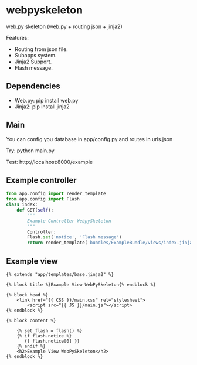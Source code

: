 webpyskeleton
=============

web.py skeleton (web.py + routing json + jinja2)

Features:

- Routing from json file.
- Subapps system.
- Jinja2 Support.
- Flash message.

Dependencies
------------
- Web.py: pip install web.py
- Jinja2: pip install jinja2

Main
----

You can config you database in app/config.py and routes in urls.json

Try: python main.py

Test: http://localhost:8000/example



Example controller
------------------
```python
from app.config import render_template
from app.config import Flash
class index:
    def GET(self):
        """
        Example Controller WebpySkeleton
        """
        Controller:
        Flash.set('notice', 'Flash message')
        return render_template('bundles/ExampleBundle/views/index.jinja2')
```


Example view
------------
```jinja
{% extends "app/templates/base.jinja2" %}

{% block title %}Example View WebPySkeleton{% endblock %}

{% block head %}
    <link href="{{ CSS }}/main.css" rel="stylesheet">
        <script src="{{ JS }}/main.js"></script>
{% endblock %}

{% block content %}

    {% set flash = flash() %}
    {% if flash.notice %}
       {{ flash.notice[0] }}
    {% endif %}
    <h2>Example View WebPySkeleton</h2>
{% endblock %}
```
